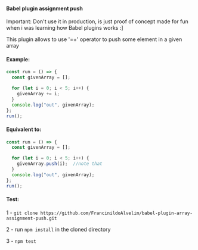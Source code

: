 #### Babel plugin assignment push

Important: Don't use it in production, is just proof of concept made for fun when i was learning how Babel plugins works :]

This plugin allows to use '=+' operator to push some element in a given array

#### Example:
```javascript
const run = () => {
  const givenArray = [];

  for (let i = 0; i < 5; i++) {
    givenArray += i;
  }
  console.log("out", givenArray);
};
run();
```
#### Equivalent to:

```javascript
const run = () => {
  const givenArray = [];

  for (let i = 0; i < 5; i++) {
    givenArray.push(i);  //note that
  }
  console.log("out", givenArray);
};
run();
```
#### Test:

1 - `git clone https://github.com/FrancinildoAlvelim/babel-plugin-array-assignment-push.git`

2 - run `npm install` in the cloned directory

3 - `npm test`
